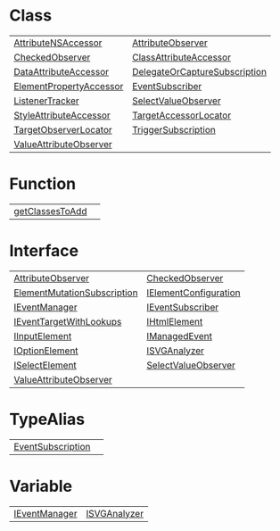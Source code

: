 # Class



|                                                                                                                 |                                                                                                                 |
| --------------------------------------------------------------------------------------------------------------- | --------------------------------------------------------------------------------------------------------------- |
| [AttributeNSAccessor](/runtime-html/observation/class/attribute-ns-accessor/attributensaccessor.md)             | [AttributeObserver](/runtime-html/observation/class/element-attribute-observer/attributeobserver.md)            |
| [CheckedObserver](/runtime-html/observation/class/checked-observer/checkedobserver.md)                          | [ClassAttributeAccessor](/runtime-html/observation/class/class-attribute-accessor/classattributeaccessor.md)    |
| [DataAttributeAccessor](/runtime-html/observation/class/data-attribute-accessor/dataattributeaccessor.md)       | [DelegateOrCaptureSubscription](/runtime-html/observation/class/event-manager/delegateorcapturesubscription.md) |
| [ElementPropertyAccessor](/runtime-html/observation/class/element-property-accessor/elementpropertyaccessor.md) | [EventSubscriber](/runtime-html/observation/class/event-manager/eventsubscriber.md)                             |
| [ListenerTracker](/runtime-html/observation/class/event-manager/listenertracker.md)                             | [SelectValueObserver](/runtime-html/observation/class/select-value-observer/selectvalueobserver.md)             |
| [StyleAttributeAccessor](/runtime-html/observation/class/style-attribute-accessor/styleattributeaccessor.md)    | [TargetAccessorLocator](/runtime-html/observation/class/observer-locator/targetaccessorlocator.md)              |
| [TargetObserverLocator](/runtime-html/observation/class/observer-locator/targetobserverlocator.md)              | [TriggerSubscription](/runtime-html/observation/class/event-manager/triggersubscription.md)                     |
| [ValueAttributeObserver](/runtime-html/observation/class/value-attribute-observer/valueattributeobserver.md)    |                                                                                                                 |



# Function



|                                                                                                   |     |
| ------------------------------------------------------------------------------------------------- | --- |
| [getClassesToAdd](/runtime-html/observation/function/class-attribute-accessor/getclassestoadd.md) |     |



# Interface



|                                                                                                                              |                                                                                                         |
| ---------------------------------------------------------------------------------------------------------------------------- | ------------------------------------------------------------------------------------------------------- |
| [AttributeObserver](/runtime-html/observation/interface/element-attribute-observer/attributeobserver.md)                     | [CheckedObserver](/runtime-html/observation/interface/checked-observer/checkedobserver.md)              |
| [ElementMutationSubscription](/runtime-html/observation/interface/element-attribute-observer/elementmutationsubscription.md) | [IElementConfiguration](/runtime-html/observation/interface/event-manager/ielementconfiguration.md)     |
| [IEventManager](/runtime-html/observation/interface/event-manager/ieventmanager.md)                                          | [IEventSubscriber](/runtime-html/observation/interface/event-manager/ieventsubscriber.md)               |
| [IEventTargetWithLookups](/runtime-html/observation/interface/event-manager/ieventtargetwithlookups.md)                      | [IHtmlElement](/runtime-html/observation/interface/element-attribute-observer/ihtmlelement.md)          |
| [IInputElement](/runtime-html/observation/interface/checked-observer/iinputelement.md)                                       | [IManagedEvent](/runtime-html/observation/interface/event-manager/imanagedevent.md)                     |
| [IOptionElement](/runtime-html/observation/interface/select-value-observer/ioptionelement.md)                                | [ISVGAnalyzer](/runtime-html/observation/interface/svg-analyzer/isvganalyzer.md)                        |
| [ISelectElement](/runtime-html/observation/interface/select-value-observer/iselectelement.md)                                | [SelectValueObserver](/runtime-html/observation/interface/select-value-observer/selectvalueobserver.md) |
| [ValueAttributeObserver](/runtime-html/observation/interface/value-attribute-observer/valueattributeobserver.md)             |                                                                                                         |



# TypeAlias



|                                                                                             |     |
| ------------------------------------------------------------------------------------------- | --- |
| [EventSubscription](/runtime-html/observation/typealias/event-manager/eventsubscription.md) |     |



# Variable



|                                                                                    |                                                                                 |
| ---------------------------------------------------------------------------------- | ------------------------------------------------------------------------------- |
| [IEventManager](/runtime-html/observation/variable/event-manager/ieventmanager.md) | [ISVGAnalyzer](/runtime-html/observation/variable/svg-analyzer/isvganalyzer.md) |


